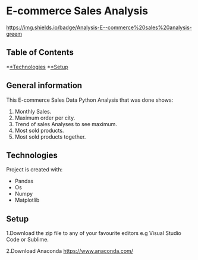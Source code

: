 ﻿# E-commerce Sales Analysis

https://img.shields.io/badge/Analysis-E--commerce%20sales%20analysis-greem

## Table of Contents 
*[*Technologies](#Technologies) 
*[*Setup](#setup)

## General information
This E-commerce Sales Data Python Analysis that was done shows:
1. Monthly Sales.
2. Maximum order per city.
3. Trend of sales Analyses to see maximum.
4. Most sold products.
5. Most sold products together.

## Technologies
Project is created with:
* Pandas
* Os
* Numpy
* Matplotlib


## Setup

1.Download the zip file to any of your favourite editors e.g Visual Studio Code or Sublime.

2.Download Anaconda https://www.anaconda.com/
